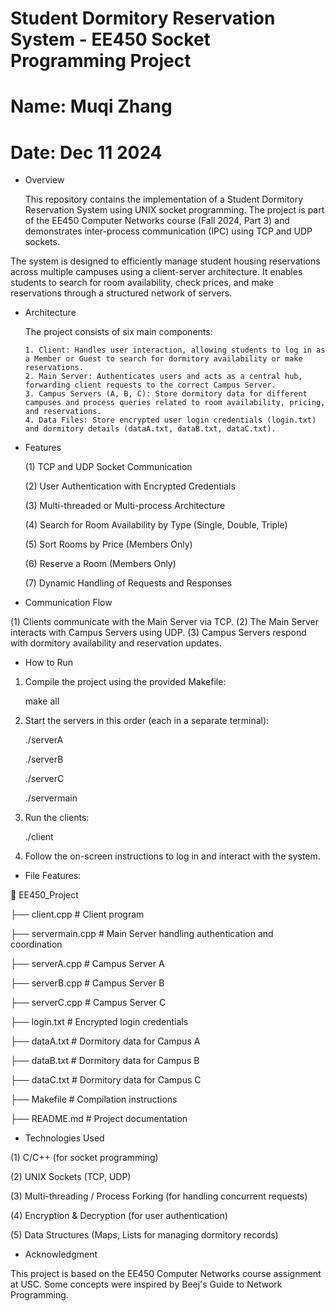 # Student Dormitory Reservation System - EE450 Socket Programming Project
# Name: Muqi Zhang
# Date: Dec 11 2024

* Overview

   This repository contains the implementation of a Student Dormitory Reservation System using UNIX socket programming. The project is part of the EE450 Computer Networks course (Fall 2024, Part 3) and demonstrates inter-process communication (IPC) using TCP and UDP sockets.

The system is designed to efficiently manage student housing reservations across multiple campuses using a client-server architecture. It enables students to search for room availability, check prices, and make reservations through a structured network of servers.

* Architecture

   The project consists of six main components:

      1. Client: Handles user interaction, allowing students to log in as a Member or Guest to search for dormitory availability or make reservations.
      2. Main Server: Authenticates users and acts as a central hub, forwarding client requests to the correct Campus Server.
      3. Campus Servers (A, B, C): Store dormitory data for different campuses and process queries related to room availability, pricing, and reservations.
      4. Data Files: Store encrypted user login credentials (login.txt) and dormitory details (dataA.txt, dataB.txt, dataC.txt).

* Features

   (1) TCP and UDP Socket Communication

   (2) User Authentication with Encrypted Credentials

   (3) Multi-threaded or Multi-process Architecture

   (4) Search for Room Availability by Type (Single, Double, Triple)

   (5) Sort Rooms by Price (Members Only)

   (6) Reserve a Room (Members Only)

   (7) Dynamic Handling of Requests and Responses

* Communication Flow

(1) Clients communicate with the Main Server via TCP.
(2) The Main Server interacts with Campus Servers using UDP.
(3) Campus Servers respond with dormitory availability and reservation updates.

* How to Run

1. Compile the project using the provided Makefile:

   make all

2. Start the servers in this order (each in a separate terminal):

   ./serverA

   ./serverB

   ./serverC

   ./servermain

3. Run the clients:

   ./client

4. Follow the on-screen instructions to log in and interact with the system.

* File Features: 

📂 EE450_Project

 ├── client.cpp            # Client program


 ├── servermain.cpp        # Main Server handling authentication and coordination

 ├── serverA.cpp           # Campus Server A

 ├── serverB.cpp           # Campus Server B

 ├── serverC.cpp           # Campus Server C

 ├── login.txt             # Encrypted login credentials

 ├── dataA.txt             # Dormitory data for Campus A

 ├── dataB.txt             # Dormitory data for Campus B

 ├── dataC.txt             # Dormitory data for Campus C

 ├── Makefile              # Compilation instructions

 ├── README.md             # Project documentation

* Technologies Used

(1) C/C++ (for socket programming)

(2) UNIX Sockets (TCP, UDP)

(3) Multi-threading / Process Forking (for handling concurrent requests)

(4) Encryption & Decryption (for user authentication)

(5) Data Structures (Maps, Lists for managing dormitory records)

* Acknowledgment

This project is based on the EE450 Computer Networks course assignment at USC. Some concepts were inspired by Beej's Guide to Network Programming.